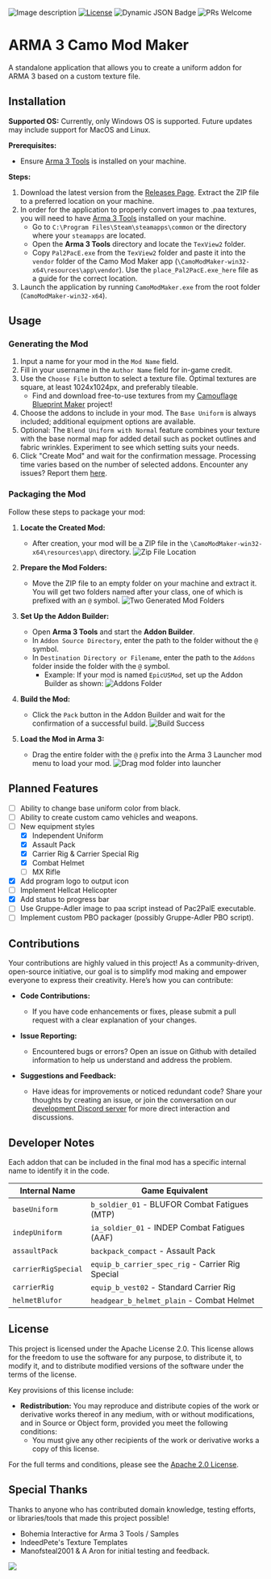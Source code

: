 ![Image description](https://i.imgur.com/Mv6sMr3.png)
[![License](https://img.shields.io/badge/License-Apache_2.0-blue.svg)](https://opensource.org/licenses/Apache-2.0)
![Dynamic JSON Badge](https://img.shields.io/badge/dynamic/json?url=https%3A%2F%2Fraw.githubusercontent.com%2Fbijx%2FARMA-3-Camo-Mod-Maker%2Fmaster%2Fpackage.json%3Ftoken%3DGHSAT0AAAAAACJNQ37N5WGYEWKQL4JVNHUKZL2VZGA&query=%24.version&label=version&color=green)
![PRs Welcome](https://img.shields.io/badge/PRs-welcome-brightgreen.svg)

# ARMA 3 Camo Mod Maker

A standalone application that allows you to create a uniform addon for ARMA 3 based on a custom texture file.

## Installation

**Supported OS:** Currently, only Windows OS is supported. Future updates may include support for MacOS and Linux.

**Prerequisites:** 
- Ensure [Arma 3 Tools](https://store.steampowered.com/app/233800/Arma_3_Tools/) is installed on your machine.

**Steps:**
1. Download the latest version from the [Releases Page](https://github.com/bijx/ARMA-3-Camo-Mod-Maker/releases). Extract the ZIP file to a preferred location on your machine.
1. In order for the application to properly convert images to .paa textures, you will need to have [Arma 3 Tools](https://store.steampowered.com/app/233800/Arma_3_Tools/) installed on your machine.
   - Go to `C:\Program Files\Steam\steamapps\common` or the directory where your `steamapps` are located.
   - Open the **Arma 3 Tools** directory and locate the `TexView2` folder.
   - Copy `Pal2PacE.exe` from the `TexView2` folder and paste it into the `vendor` folder of the Camo Mod Maker app (`\CamoModMaker-win32-x64\resources\app\vendor`). Use the `place_Pal2PacE.exe_here` file as a guide for the correct location.
1. Launch the application by running `CamoModMaker.exe` from the root folder (`CamoModMaker-win32-x64`).

## Usage

### Generating the Mod
1. Input a name for your mod in the `Mod Name` field.
1. Fill in your username in the `Author Name` field for in-game credit.
1. Use the `Choose File` button to select a texture file. Optimal textures are square, at least 1024x1024px, and preferably tileable.
   - Find and download free-to-use textures from my [Camouflage Blueprint Maker](https://bijx.github.io/Camouflage-Blueprint-Generator/) project!
1. Choose the addons to include in your mod. The `Base Uniform` is always included; additional equipment options are available.
1. Optional: The `Blend Uniform with Normal` feature combines your texture with the base normal map for added detail such as pocket outlines and fabric wrinkles. Experiment to see which setting suits your needs.
1. Click "Create Mod" and wait for the confirmation message. Processing time varies based on the number of selected addons. Encounter any issues? Report them [here](https://github.com/bijx/ARMA-3-Camo-Mod-Maker/issues).

### Packaging the Mod

Follow these steps to package your mod:

1. **Locate the Created Mod:**
   - After creation, your mod will be a ZIP file in the `\CamoModMaker-win32-x64\resources\app\` directory.
     ![Zip File Location](https://imgur.com/jAKjbes.png)

2. **Prepare the Mod Folders:**
   - Move the ZIP file to an empty folder on your machine and extract it. You will get two folders named after your class, one of which is prefixed with an `@` symbol.
     ![Two Generated Mod Folders](https://imgur.com/mWDqHku.png)

3. **Set Up the Addon Builder:**
   - Open **Arma 3 Tools** and start the **Addon Builder**.
   - In `Addon Source Directory`, enter the path to the folder without the `@` symbol.
   - In `Destination Directory or Filename`, enter the path to the `Addons` folder inside the folder with the `@` symbol.
     - Example: If your mod is named `EpicUSMod`, set up the Addon Builder as shown:
       ![Addons Folder](https://imgur.com/0BgDWDF.png)

4. **Build the Mod:**
   - Click the `Pack` button in the Addon Builder and wait for the confirmation of a successful build.
     ![Build Success](https://imgur.com/7G3QUIy.png)

5. **Load the Mod in Arma 3:**
   - Drag the entire folder with the `@` prefix into the Arma 3 Launcher mod menu to load your mod.
     ![Drag mod folder into launcher](https://imgur.com/E7Syx0J.png)


## Planned Features
- [ ] Ability to change base uniform color from black.
- [ ] Ability to create custom camo vehicles and weapons.
- [ ] New equipment styles
  - [x] Independent Uniform
  - [x] Assault Pack
  - [x] Carrier Rig & Carrier Special Rig
  - [x] Combat Helmet
  - [ ] MX Rifle
- [x] Add program logo to output icon
- [ ] Implement Hellcat Helicopter
- [x] Add status to progress bar
- [ ] Use Gruppe-Adler image to paa script instead of Pac2PalE executable.
- [ ] Implement custom PBO packager (possibly Gruppe-Adler PBO script).

## Contributions

Your contributions are highly valued in this project! As a community-driven, open-source initiative, our goal is to simplify mod making and empower everyone to express their creativity. Here’s how you can contribute:

- **Code Contributions:** 
  - If you have code enhancements or fixes, please submit a pull request with a clear explanation of your changes.

- **Issue Reporting:**
  - Encountered bugs or errors? Open an issue on Github with detailed information to help us understand and address the problem.

- **Suggestions and Feedback:**
  - Have ideas for improvements or noticed redundant code? Share your thoughts by creating an issue, or join the conversation on our [development Discord server](https://discord.gg/zVQVKJM4dk) for more direct interaction and discussions.

## Developer Notes
Each addon that can be included in the final mod has a specific internal name to identify it in the code.

| Internal Name   | Game Equivalent                                   |
|-----------------|---------------------------------------------------|
| `baseUniform`   | `b_soldier_01` - BLUFOR Combat Fatigues (MTP)      |
| `indepUniform`  | `ia_soldier_01` - INDEP Combat Fatigues (AAF)       |
| `assaultPack`   | `backpack_compact` - Assault Pack | 
| `carrierRigSpecial` | `equip_b_carrier_spec_rig` - Carrier Rig Special |
| `carrierRig` | `equip_b_vest02` - Standard Carrier Rig |
| `helmetBlufor` | `headgear_b_helmet_plain` - Combat Helmet |

## License

This project is licensed under the Apache License 2.0. This license allows for the freedom to use the software for any purpose, to distribute it, to modify it, and to distribute modified versions of the software under the terms of the license.

Key provisions of this license include:

- **Redistribution:** You may reproduce and distribute copies of the work or derivative works thereof in any medium, with or without modifications, and in Source or Object form, provided you meet the following conditions:
  - You must give any other recipients of the work or derivative works a copy of this license.

For the full terms and conditions, please see the [Apache 2.0 License](https://www.apache.org/licenses/LICENSE-2.0).


## Special Thanks
Thanks to anyone who has contributed domain knowledge, testing efforts, or libraries/tools that made this project possible!
- Bohemia Interactive for Arma 3 Tools / Samples
- IndeedPete's Texture Templates
- Manofsteal2001 & A Aron for initial testing and feedback.

![](https://imgur.com/G2d2oFp.png)
